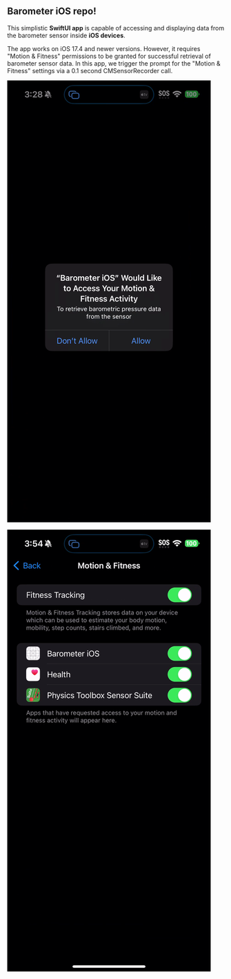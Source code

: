 ## Barometer iOS repo!

This simplistic **SwiftUI app** is capable of accessing and displaying data from the barometer sensor inside **iOS devices**. 

The app works on iOS 17.4 and newer versions. However, it requires "Motion & Fitness" permissions to be granted for successful retrieval of barometer sensor data. In this app, we trigger the prompt for the "Motion & Fitness" settings via a 0.1 second ﻿CMSensorRecorder call.


![Sensor Prompt Screenshot](https://github.com/chrystianv/barometer-iOS/blob/main/Barometer%20iOS/sensor%20prompt.png)


![Needed fitness tracking setting](https://github.com/chrystianv/barometer-iOS/blob/main/Barometer%20iOS/fitness%20tracking.png)


